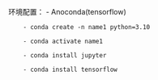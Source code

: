 环境配置：
    - Anoconda(tensorflow)

        - conda create -n name1 python=3.10

        - conda activate name1

        - conda install jupyter
        
        - conda install tensorflow
